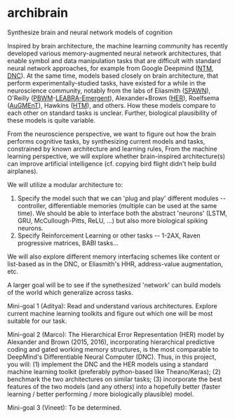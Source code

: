# archibrain
Synthesize brain and neural network models of cognition

Inspired by brain architecture, the machine learning community has recently developed various memory-augmented neural network architectures, that enable symbol and data manipulation tasks that are difficult with standard neural network approaches, for example from Google Deepmind ([NTM](https://arxiv.org/abs/1410.5401), [DNC](http://www.nature.com/nature/journal/v538/n7626/abs/nature20101.html)). At the same time, models based closely on brain architecture, that perform experimentally-studied tasks, have existed for a while in the neuroscience community, notably from the labs of Eliasmith ([SPAWN](http://www.sciencemag.org/content/338/6111/1202)), O'Reilly ([PBWM](http://dx.doi.org/10.1162/089976606775093909)-[LEABRA-Emergent](http://www.colorado.edu/faculty/oreilly/research)), Alexander+Brown ([HER](http://dx.doi.org/10.1162/NECO_a_00779)), Roelfsema ([AuGMEnT](http://journals.plos.org/ploscompbiol/article?id=10.1371/journal.pcbi.1004060)), Hawkins ([HTM](https://en.wikipedia.org/wiki/Hierarchical_temporal_memory)), and others. How these models compare to each other on standard tasks is unclear. Further, biological plausibility of these models is quite variable.

From the neuroscience perspective, we want to figure out how the brain performs cognitive tasks, by synthesizing current models and tasks, constrained by known architecture and learning rules,  From the machine learning perspective, we will explore whether brain-inspired architecture(s) can improve artificial intelligence (cf. copying bird flight didn't help build airplanes).

We will utilize a modular architecture to:
1) Specify the model such that we can 'plug and play' different modules -- controller, differentiable memories (multiple can be used at the same time). We should be able to interface both the abstract 'neurons' (LSTM, GRU, McCullough-Pitts, ReLU, ...) but also more biological spiking neurons.
2) Specify Reinforcement Learning or other tasks -- 1-2AX, Raven progressive matrices, BABI tasks...

We will also explore different memory interfacing schemes like content or list-based as in the DNC, or Eliasmith's HHR, address-value augmentation, etc.

A larger goal will be to see if the synethesized 'network' can build models of the world which generalize across tasks.

Mini-goal 1 (Aditya):
Read and understand various architectures. Explore current machine learning toolkits and figure out which one will be most suitable for our task.

Mini-goal 2 (Marco):
The Hierarchical Error Representation (HER) model by Alexander and Brown (2015, 2016), incorporating hierarchical predictive coding and gated working memory structures, is the most comparable to DeepMind's Differentiable Neural Computer (DNC). Thus, in this project, you will: (1) implement the DNC and the HER models using a standard machine learning toolkit (preferably python-based like Theano/Keras); (2) benchmark the two architectures on similar tasks; (3) incorporate the best features of the two models (and any others) into a hopefully better (faster learning / better performing / more biologically plausible) model.

Mini-goal 3 (Vineet):
To be determined.
